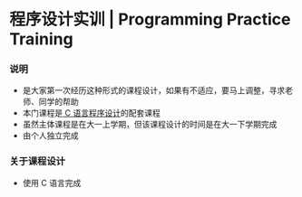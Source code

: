 # 程序设计实训 | Programming Practice Training

### 说明
- 是大家第一次经历这种形式的课程设计，如果有不适应，要马上调整，寻求老师、同学的帮助
- 本门课程是[ C 语言程序设计]()的配套课程
- 虽然主体课程是在大一上学期，但该课程设计的时间是在大一下学期完成
- 由个人独立完成

### 关于课程设计
- 使用 C 语言完成
